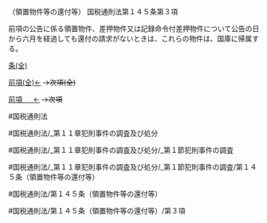 （領置物件等の還付等）
国税通則法第１４５条第３項

前項の公告に係る領置物件、差押物件又は記録命令付差押物件について公告の日から六月を経過しても還付の請求がないときは、これらの物件は、国庫に帰属する。

[条(全)](国税通則法＿＿＿＿＿第１４５条_.md)

[前項(全)←](国税通則法＿＿＿＿＿第１４５条第２項_.md)  ~~→次項(全)~~

[前項 　 ←](国税通則法＿＿＿＿＿第１４５条第２項.md)  ~~→次項~~



#国税通則法

#国税通則法/_第１１章犯則事件の調査及び処分

#国税通則法/_第１１章犯則事件の調査及び処分/_第１節犯則事件の調査

#国税通則法/_第１１章犯則事件の調査及び処分/_第１節犯則事件の調査/第１４５条（領置物件等の還付等）

#国税通則法/第１４５条（領置物件等の還付等）

#国税通則法/第１４５条（領置物件等の還付等）/第３項

